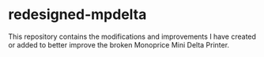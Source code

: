 # redesigned-mpdelta
This repository contains the modifications and improvements I have created or added to better improve the broken Monoprice Mini Delta Printer.
